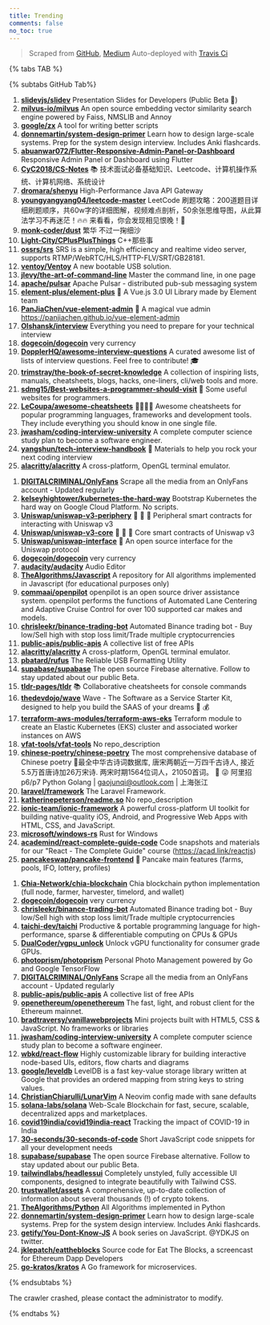 ```yaml
---
title: Trending
comments: false
no_toc: true
---
```


> Scraped from [GitHub](https://github.com/trending), [Medium](https://medium.com/topic/popular)
Auto-deployed with [Travis Ci](https://travis-ci.org/)

{% tabs TAB %}
<!-- tab GitHub -->
{% subtabs GitHub Tab%}
<!-- tab Daily -->
1. [**slidevjs/slidev**](https://github.com/slidevjs/slidev)
Presentation Slides for Developers (Public Beta 🎉)
2. [**milvus-io/milvus**](https://github.com/milvus-io/milvus)
An open source embedding vector similarity search engine powered by Faiss, NMSLIB and Annoy
3. [**google/zx**](https://github.com/google/zx)
A tool for writing better scripts
4. [**donnemartin/system-design-primer**](https://github.com/donnemartin/system-design-primer)
Learn how to design large-scale systems. Prep for the system design interview. Includes Anki flashcards.
5. [**abuanwar072/Flutter-Responsive-Admin-Panel-or-Dashboard**](https://github.com/abuanwar072/Flutter-Responsive-Admin-Panel-or-Dashboard)
Responsive Admin Panel or Dashboard using Flutter
6. [**CyC2018/CS-Notes**](https://github.com/CyC2018/CS-Notes)
📚 技术面试必备基础知识、Leetcode、计算机操作系统、计算机网络、系统设计
7. [**dromara/shenyu**](https://github.com/dromara/shenyu)
High-Performance Java API Gateway
8. [**youngyangyang04/leetcode-master**](https://github.com/youngyangyang04/leetcode-master)
LeetCode 刷题攻略：200道题目详细刷题顺序，共60w字的详细图解，视频难点剖析，50余张思维导图，从此算法学习不再迷茫！🔥🔥 来看看，你会发现相见恨晚！🚀
9. [**monk-coder/dust**](https://github.com/monk-coder/dust)
繁华 不过一掬细沙
10. [**Light-City/CPlusPlusThings**](https://github.com/Light-City/CPlusPlusThings)
C++那些事
11. [**ossrs/srs**](https://github.com/ossrs/srs)
SRS is a simple, high efficiency and realtime video server, supports RTMP/WebRTC/HLS/HTTP-FLV/SRT/GB28181.
12. [**ventoy/Ventoy**](https://github.com/ventoy/Ventoy)
A new bootable USB solution.
13. [**jlevy/the-art-of-command-line**](https://github.com/jlevy/the-art-of-command-line)
Master the command line, in one page
14. [**apache/pulsar**](https://github.com/apache/pulsar)
Apache Pulsar - distributed pub-sub messaging system
15. [**element-plus/element-plus**](https://github.com/element-plus/element-plus)
🎉 A Vue.js 3.0 UI Library made by Element team
16. [**PanJiaChen/vue-element-admin**](https://github.com/PanJiaChen/vue-element-admin)
🎉 A magical vue admin https://panjiachen.github.io/vue-element-admin
17. [**Olshansk/interview**](https://github.com/Olshansk/interview)
Everything you need to prepare for your technical interview
18. [**dogecoin/dogecoin**](https://github.com/dogecoin/dogecoin)
very currency
19. [**DopplerHQ/awesome-interview-questions**](https://github.com/DopplerHQ/awesome-interview-questions)
A curated awesome list of lists of interview questions. Feel free to contribute! 🎓
20. [**trimstray/the-book-of-secret-knowledge**](https://github.com/trimstray/the-book-of-secret-knowledge)
A collection of inspiring lists, manuals, cheatsheets, blogs, hacks, one-liners, cli/web tools and more.
21. [**sdmg15/Best-websites-a-programmer-should-visit**](https://github.com/sdmg15/Best-websites-a-programmer-should-visit)
🔗 Some useful websites for programmers.
22. [**LeCoupa/awesome-cheatsheets**](https://github.com/LeCoupa/awesome-cheatsheets)
👩‍💻👨‍💻 Awesome cheatsheets for popular programming languages, frameworks and development tools. They include everything you should know in one single file.
23. [**jwasham/coding-interview-university**](https://github.com/jwasham/coding-interview-university)
A complete computer science study plan to become a software engineer.
24. [**yangshun/tech-interview-handbook**](https://github.com/yangshun/tech-interview-handbook)
💯 Materials to help you rock your next coding interview
25. [**alacritty/alacritty**](https://github.com/alacritty/alacritty)
A cross-platform, OpenGL terminal emulator.
<!-- endtab -->
<!-- tab Weekly -->
1. [**DIGITALCRIMINAL/OnlyFans**](https://github.com/DIGITALCRIMINAL/OnlyFans)
Scrape all the media from an OnlyFans account - Updated regularly
2. [**kelseyhightower/kubernetes-the-hard-way**](https://github.com/kelseyhightower/kubernetes-the-hard-way)
Bootstrap Kubernetes the hard way on Google Cloud Platform. No scripts.
3. [**Uniswap/uniswap-v3-periphery**](https://github.com/Uniswap/uniswap-v3-periphery)
🦄 🦄 🦄 Peripheral smart contracts for interacting with Uniswap v3
4. [**Uniswap/uniswap-v3-core**](https://github.com/Uniswap/uniswap-v3-core)
🦄 🦄 🦄 Core smart contracts of Uniswap v3
5. [**Uniswap/uniswap-interface**](https://github.com/Uniswap/uniswap-interface)
🦄 An open source interface for the Uniswap protocol
6. [**dogecoin/dogecoin**](https://github.com/dogecoin/dogecoin)
very currency
7. [**audacity/audacity**](https://github.com/audacity/audacity)
Audio Editor
8. [**TheAlgorithms/Javascript**](https://github.com/TheAlgorithms/Javascript)
A repository for All algorithms implemented in Javascript (for educational purposes only)
9. [**commaai/openpilot**](https://github.com/commaai/openpilot)
openpilot is an open source driver assistance system. openpilot performs the functions of Automated Lane Centering and Adaptive Cruise Control for over 100 supported car makes and models.
10. [**chrisleekr/binance-trading-bot**](https://github.com/chrisleekr/binance-trading-bot)
Automated Binance trading bot - Buy low/Sell high with stop loss limit/Trade multiple cryptocurrencies
11. [**public-apis/public-apis**](https://github.com/public-apis/public-apis)
A collective list of free APIs
12. [**alacritty/alacritty**](https://github.com/alacritty/alacritty)
A cross-platform, OpenGL terminal emulator.
13. [**pbatard/rufus**](https://github.com/pbatard/rufus)
The Reliable USB Formatting Utility
14. [**supabase/supabase**](https://github.com/supabase/supabase)
The open source Firebase alternative. Follow to stay updated about our public Beta.
15. [**tldr-pages/tldr**](https://github.com/tldr-pages/tldr)
📚 Collaborative cheatsheets for console commands
16. [**thedevdojo/wave**](https://github.com/thedevdojo/wave)
Wave - The Software as a Service Starter Kit, designed to help you build the SAAS of your dreams 🚀 💰
17. [**terraform-aws-modules/terraform-aws-eks**](https://github.com/terraform-aws-modules/terraform-aws-eks)
Terraform module to create an Elastic Kubernetes (EKS) cluster and associated worker instances on AWS
18. [**vfat-tools/vfat-tools**](https://github.com/vfat-tools/vfat-tools)
No repo_description
19. [**chinese-poetry/chinese-poetry**](https://github.com/chinese-poetry/chinese-poetry)
The most comprehensive database of Chinese poetry 🧶最全中华古诗词数据库, 唐宋两朝近一万四千古诗人, 接近5.5万首唐诗加26万宋诗. 两宋时期1564位词人，21050首词。 🤪 😜 阿里招p6/p7 Python Golang | gaojunqi@outlook.com | 上海张江
20. [**laravel/framework**](https://github.com/laravel/framework)
The Laravel Framework.
21. [**katherinepeterson/readme.so**](https://github.com/katherinepeterson/readme.so)
No repo_description
22. [**ionic-team/ionic-framework**](https://github.com/ionic-team/ionic-framework)
A powerful cross-platform UI toolkit for building native-quality iOS, Android, and Progressive Web Apps with HTML, CSS, and JavaScript.
23. [**microsoft/windows-rs**](https://github.com/microsoft/windows-rs)
Rust for Windows
24. [**academind/react-complete-guide-code**](https://github.com/academind/react-complete-guide-code)
Code snapshots and materials for our "React - The Complete Guide" course (https://acad.link/reactjs)
25. [**pancakeswap/pancake-frontend**](https://github.com/pancakeswap/pancake-frontend)
🥞 Pancake main features (farms, pools, IFO, lottery, profiles)
<!-- endtab -->
<!-- tab Monthly -->
1. [**Chia-Network/chia-blockchain**](https://github.com/Chia-Network/chia-blockchain)
Chia blockchain python implementation (full node, farmer, harvester, timelord, and wallet)
2. [**dogecoin/dogecoin**](https://github.com/dogecoin/dogecoin)
very currency
3. [**chrisleekr/binance-trading-bot**](https://github.com/chrisleekr/binance-trading-bot)
Automated Binance trading bot - Buy low/Sell high with stop loss limit/Trade multiple cryptocurrencies
4. [**taichi-dev/taichi**](https://github.com/taichi-dev/taichi)
Productive & portable programming language for high-performance, sparse & differentiable computing on CPUs & GPUs
5. [**DualCoder/vgpu_unlock**](https://github.com/DualCoder/vgpu_unlock)
Unlock vGPU functionality for consumer grade GPUs.
6. [**photoprism/photoprism**](https://github.com/photoprism/photoprism)
Personal Photo Management powered by Go and Google TensorFlow
7. [**DIGITALCRIMINAL/OnlyFans**](https://github.com/DIGITALCRIMINAL/OnlyFans)
Scrape all the media from an OnlyFans account - Updated regularly
8. [**public-apis/public-apis**](https://github.com/public-apis/public-apis)
A collective list of free APIs
9. [**openethereum/openethereum**](https://github.com/openethereum/openethereum)
The fast, light, and robust client for the Ethereum mainnet.
10. [**bradtraversy/vanillawebprojects**](https://github.com/bradtraversy/vanillawebprojects)
Mini projects built with HTML5, CSS & JavaScript. No frameworks or libraries
11. [**jwasham/coding-interview-university**](https://github.com/jwasham/coding-interview-university)
A complete computer science study plan to become a software engineer.
12. [**wbkd/react-flow**](https://github.com/wbkd/react-flow)
Highly customizable library for building interactive node-based UIs, editors, flow charts and diagrams
13. [**google/leveldb**](https://github.com/google/leveldb)
LevelDB is a fast key-value storage library written at Google that provides an ordered mapping from string keys to string values.
14. [**ChristianChiarulli/LunarVim**](https://github.com/ChristianChiarulli/LunarVim)
A Neovim config made with sane defaults
15. [**solana-labs/solana**](https://github.com/solana-labs/solana)
Web-Scale Blockchain for fast, secure, scalable, decentralized apps and marketplaces.
16. [**covid19india/covid19india-react**](https://github.com/covid19india/covid19india-react)
Tracking the impact of COVID-19 in India
17. [**30-seconds/30-seconds-of-code**](https://github.com/30-seconds/30-seconds-of-code)
Short JavaScript code snippets for all your development needs
18. [**supabase/supabase**](https://github.com/supabase/supabase)
The open source Firebase alternative. Follow to stay updated about our public Beta.
19. [**tailwindlabs/headlessui**](https://github.com/tailwindlabs/headlessui)
Completely unstyled, fully accessible UI components, designed to integrate beautifully with Tailwind CSS.
20. [**trustwallet/assets**](https://github.com/trustwallet/assets)
A comprehensive, up-to-date collection of information about several thousands (!) of crypto tokens.
21. [**TheAlgorithms/Python**](https://github.com/TheAlgorithms/Python)
All Algorithms implemented in Python
22. [**donnemartin/system-design-primer**](https://github.com/donnemartin/system-design-primer)
Learn how to design large-scale systems. Prep for the system design interview. Includes Anki flashcards.
23. [**getify/You-Dont-Know-JS**](https://github.com/getify/You-Dont-Know-JS)
A book series on JavaScript. @YDKJS on twitter.
24. [**jklepatch/eattheblocks**](https://github.com/jklepatch/eattheblocks)
Source code for Eat The Blocks, a screencast for Ethereum Dapp Developers
25. [**go-kratos/kratos**](https://github.com/go-kratos/kratos)
A Go framework for microservices.
<!-- endtab -->
{% endsubtabs %}
<!-- endtab -->
<!-- tab Medium -->
The crawler crashed, please contact the administrator to modify.
<!-- endtab -->
{% endtabs %}

